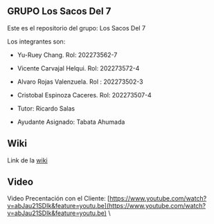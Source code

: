 ## GRUPO Los Sacos Del 7
Este es el repositorio del grupo: Los Sacos Del 7

Los integrantes son:

* Yu-Ruey Chang. Rol: 202273562-7

* Vicente Carvajal Helqui. Rol: 202273572-4

* Alvaro Rojas Valenzuela. Rol : 202273502-3

* Cristobal Espinoza Caceres. Rol: 202273507-4

* Tutor: Ricardo Salas
* Ayudante Asignado: Tabata Ahumada

## Wiki
Link de la [wiki](https://github.com/Elweon665/GRUPO-Los-Sacos-Del-7-2024-PROYINF/wiki)

## Video
Video Precentación con el Cliente: [https://www.youtube.com/watch?v=abJau21SDIk&feature=youtu.be](https://www.youtube.com/watch?v=abJau21SDIk&feature=youtu.be) \\
